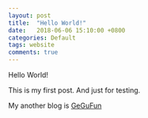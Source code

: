 ```yaml
---
layout: post
title:  "Hello World!"
date:   2018-06-06 15:10:00 +0800
categories: Default
tags: website
comments: true
---
```


Hello World!

This is my first post. And just for testing.

My another blog is [GeGuFun](https://gegu.fun)
